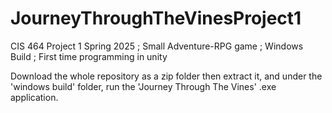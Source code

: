 # JourneyThroughTheVinesProject1
CIS 464 Project 1 Spring 2025 ; Small Adventure-RPG game ; Windows Build ; First time programming in unity 

Download the whole repository as a zip folder then extract it, and under the 'windows build' folder, run the 'Journey Through The Vines' .exe application.
